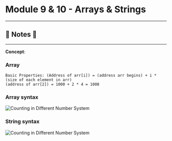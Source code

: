 #  Module 9 & 10 - Arrays & Strings

----
## :notebook: Notes :notebook:
----

**Concept**: 

### Array 
    Basic Properties: (Address of arr[i]) = (address arr begins) + i * (size of each element in arr)
    (address of arr[2]) = 1000 + 2 * 4 = 1008

### Array syntax 

![Counting in Different Number System](https://github.com/Nam-H-Nguyen/NYUTandonBridge2018/blob/master/Week%201%20-%20Fundamentals%20of%20System%20Hardware/Module%202/Note%20Images/base2.png)

### String syntax
![Counting in Different Number System](https://github.com/Nam-H-Nguyen/NYUTandonBridge2018/blob/master/Week%201%20-%20Fundamentals%20of%20System%20Hardware/Module%202/Note%20Images/base2.png)
